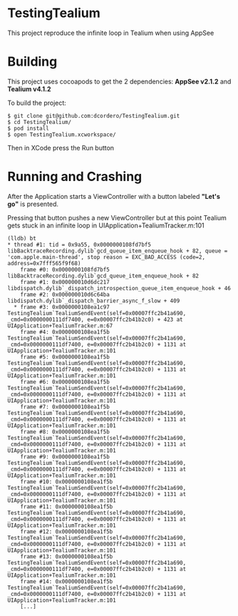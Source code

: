 # TestingTealium

This project reproduce the infinite loop in Tealium when using AppSee

# Building
This project uses cocoapods to get the 2 dependencies: **AppSee v2.1.2** and **Tealium v4.1.2**

To build the project:

```
$ git clone git@github.com:dcordero/TestingTealium.git
$ cd TestingTealium/
$ pod install
$ open TestingTealium.xcworkspace/
```

Then in XCode press the Run button

# Running and Crashing

After the Application starts a ViewController with a button labeled **"Let's go"** is presented.

Pressing that button pushes a new ViewController but at this point Tealium gets stuck in an infinite loop in UIApplication+TealiumTracker.m:101

```
(lldb) bt
* thread #1: tid = 0x9a55, 0x0000000108fd7bf5 libBacktraceRecording.dylib`gcd_queue_item_enqueue_hook + 82, queue = 'com.apple.main-thread', stop reason = EXC_BAD_ACCESS (code=2, address=0x7fff565f9f68)
    frame #0: 0x0000000108fd7bf5 libBacktraceRecording.dylib`gcd_queue_item_enqueue_hook + 82
    frame #1: 0x000000010d6dc217 libdispatch.dylib`_dispatch_introspection_queue_item_enqueue_hook + 46
    frame #2: 0x000000010d6c64ba libdispatch.dylib`_dispatch_barrier_async_f_slow + 409
  * frame #3: 0x0000000108ea1c97 TestingTealium`TealiumSendEvent(self=0x00007ffc2b41a690, _cmd=0x0000000111df7400, e=0x00007ffc2b41b2c0) + 423 at UIApplication+TealiumTracker.m:67
    frame #4: 0x0000000108ea1f5b TestingTealium`TealiumSendEvent(self=0x00007ffc2b41a690, _cmd=0x0000000111df7400, e=0x00007ffc2b41b2c0) + 1131 at UIApplication+TealiumTracker.m:101
    frame #5: 0x0000000108ea1f5b TestingTealium`TealiumSendEvent(self=0x00007ffc2b41a690, _cmd=0x0000000111df7400, e=0x00007ffc2b41b2c0) + 1131 at UIApplication+TealiumTracker.m:101
    frame #6: 0x0000000108ea1f5b TestingTealium`TealiumSendEvent(self=0x00007ffc2b41a690, _cmd=0x0000000111df7400, e=0x00007ffc2b41b2c0) + 1131 at UIApplication+TealiumTracker.m:101
    frame #7: 0x0000000108ea1f5b TestingTealium`TealiumSendEvent(self=0x00007ffc2b41a690, _cmd=0x0000000111df7400, e=0x00007ffc2b41b2c0) + 1131 at UIApplication+TealiumTracker.m:101
    frame #8: 0x0000000108ea1f5b TestingTealium`TealiumSendEvent(self=0x00007ffc2b41a690, _cmd=0x0000000111df7400, e=0x00007ffc2b41b2c0) + 1131 at UIApplication+TealiumTracker.m:101
    frame #9: 0x0000000108ea1f5b TestingTealium`TealiumSendEvent(self=0x00007ffc2b41a690, _cmd=0x0000000111df7400, e=0x00007ffc2b41b2c0) + 1131 at UIApplication+TealiumTracker.m:101
    frame #10: 0x0000000108ea1f5b TestingTealium`TealiumSendEvent(self=0x00007ffc2b41a690, _cmd=0x0000000111df7400, e=0x00007ffc2b41b2c0) + 1131 at UIApplication+TealiumTracker.m:101
    frame #11: 0x0000000108ea1f5b TestingTealium`TealiumSendEvent(self=0x00007ffc2b41a690, _cmd=0x0000000111df7400, e=0x00007ffc2b41b2c0) + 1131 at UIApplication+TealiumTracker.m:101
    frame #12: 0x0000000108ea1f5b TestingTealium`TealiumSendEvent(self=0x00007ffc2b41a690, _cmd=0x0000000111df7400, e=0x00007ffc2b41b2c0) + 1131 at UIApplication+TealiumTracker.m:101
    frame #13: 0x0000000108ea1f5b TestingTealium`TealiumSendEvent(self=0x00007ffc2b41a690, _cmd=0x0000000111df7400, e=0x00007ffc2b41b2c0) + 1131 at UIApplication+TealiumTracker.m:101
    frame #14: 0x0000000108ea1f5b TestingTealium`TealiumSendEvent(self=0x00007ffc2b41a690, _cmd=0x0000000111df7400, e=0x00007ffc2b41b2c0) + 1131 at UIApplication+TealiumTracker.m:101
    [...]
```

